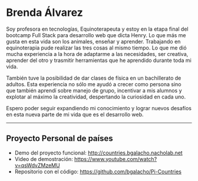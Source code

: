 # Brenda Álvarez

Soy profesora en tecnologías, Equinoterapeuta y estoy en la etapa final del bootcamp Full Stack para desarrollo web que dicta Henry. 
Lo que más me gusta en esta vida son los animales, enseñar y aprender. Trabajando en equinoterapia pude realizar las tres cosas al mismo tiempo. Lo que me dió mucha experiencia a la hora de adaptarme a las necesidades, ser creativa, aprender del otro y trasmitir herramientas que he aprendido durante toda mi vida.

También tuve la posibilidad de dar clases de física en un bachillerato de adultos. Esta experiencia no sólo me ayudó a crecer como persona sino que también aprendí sobre manejo de grupo, incentivar a mis alumnos y explotar al máximo la creatividad, despertando la curiosidad en cada uno.

Espero poder seguir expandiendo mi conocimiento y lograr nuevos desafíos en esta nueva parte de mi vida que es el desarrollo web.


------------

## Proyecto Personal de países
- Demo del proyecto funcional: http://countries.bgalacho.nacholab.net
- Video de demostración: https://www.youtube.com/watch?v=qsWdvZMzeMU
- Repositorio con el código: https://github.com/bgalacho/Pi-Countries
